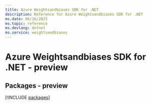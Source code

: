 ```yaml
---
title: Azure Weightsandbiases SDK for .NET
description: Reference for Azure Weightsandbiases SDK for .NET
ms.date: 06/16/2025
ms.topic: reference
ms.devlang: dotnet
ms.service: weightsandbiases
---
```

# Azure Weightsandbiases SDK for .NET - preview
## Packages - preview
[!INCLUDE [packages](weightsandbiases-index.md)]